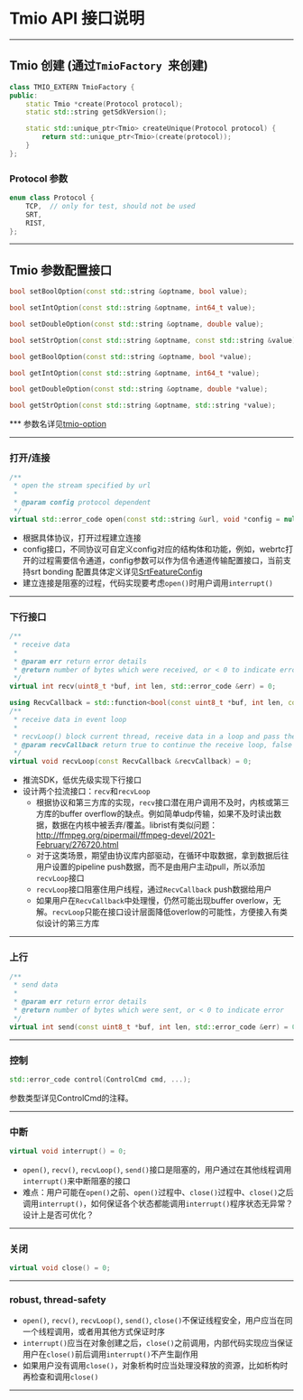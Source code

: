 # Tmio API 接口说明 

------
##  Tmio 创建 (通过`TmioFactory `来创建)
```c++
class TMIO_EXTERN TmioFactory {
public:
    static Tmio *create(Protocol protocol);
    static std::string getSdkVersion();

    static std::unique_ptr<Tmio> createUnique(Protocol protocol) {
        return std::unique_ptr<Tmio>(create(protocol));
    }
};
```

### Protocol 参数
```c++
enum class Protocol {
    TCP,  // only for test, should not be used
    SRT,
    RIST,
};
```
------

## Tmio 参数配置接口
```c++
bool setBoolOption(const std::string &optname, bool value);

bool setIntOption(const std::string &optname, int64_t value);

bool setDoubleOption(const std::string &optname, double value);

bool setStrOption(const std::string &optname, const std::string &value);

bool getBoolOption(const std::string &optname, bool *value);

bool getIntOption(const std::string &optname, int64_t *value);

bool getDoubleOption(const std::string &optname, double *value);

bool getStrOption(const std::string &optname, std::string *value);
```
*** 参数名详见[tmio-option](tmio-option.md)

------

### 打开/连接

```c++
/**
 * open the stream specified by url
 *
 * @param config protocol dependent
 */
virtual std::error_code open(const std::string &url, void *config = nullptr) = 0;
```

- 根据具体协议，打开过程建立连接
- config接口，不同协议可自定义config对应的结构体和功能，例如，webrtc打开的过程需要信令通道，config参数可以作为信令通道传输配置接口，当前支持srt bonding 配置具体定义详见[SrtFeatureConfig](tmio-feature.md#SRT%20Bonding%20Config%20(Group))
- 建立连接是阻塞的过程，代码实现要考虑`open()`时用户调用`interrupt()`

------

### 下行接口


```c++
/**
 * receive data
 *
 * @param err return error details
 * @return number of bytes which were received, or < 0 to indicate error
 */
virtual int recv(uint8_t *buf, int len, std::error_code &err) = 0;

using RecvCallback = std::function<bool(const uint8_t *buf, int len, const std::error_code &err)>;
/**
 * receive data in event loop
 *
 * recvLoop() block current thread, receive data in a loop and pass the data to recvCallback
 * @param recvCallback return true to continue the receive loop, false for break
 */
virtual void recvLoop(const RecvCallback &recvCallback) = 0;
```
- 推流SDK，低优先级实现下行接口
- 设计两个拉流接口：`recv`和`recvLoop`
  - 根据协议和第三方库的实现，`recv`接口潜在用户调用不及时，内核或第三方库的buffer overflow的缺点。例如简单udp传输，如果不及时读出数据，数据在内核中被丢弃/覆盖。librist有类似问题：http://ffmpeg.org/pipermail/ffmpeg-devel/2021-February/276720.html
  - 对于这类场景，期望由协议库内部驱动，在循环中取数据，拿到数据后往用户设置的pipeline push数据，而不是由用户主动pull，所以添加`recvLoop`接口
  - `recvLoop`接口阻塞住用户线程，通过`RecvCallback` push数据给用户
  - 如果用户在`RecvCallback`中处理慢，仍然可能出现buffer overlow，无解。`recvLoop`只能在接口设计层面降低overlow的可能性，方便接入有类似设计的第三方库

----

### 上行

```c++
/**
 * send data
 *
 * @param err return error details
 * @return number of bytes which were sent, or < 0 to indicate error
 */
virtual int send(const uint8_t *buf, int len, std::error_code &err) = 0;
```

----

### 控制

```c++
std::error_code control(ControlCmd cmd, ...);
```

参数类型详见ControlCmd的注释。

----

### 中断
```C++
virtual void interrupt() = 0;
```

- `open()`, `recv()`, `recvLoop()`, `send()`接口是阻塞的，用户通过在其他线程调用`interrupt()`来中断阻塞的接口
- 难点：用户可能在`open()`之前、`open()`过程中、`close()`过程中、`close()`之后调用`interrupt()`，如何保证各个状态都能调用`interrupt()`程序状态无异常？设计上是否可优化？

----

### 关闭

```c++
virtual void close() = 0;
```

----

### robust, thread-safety

- `open()`, `recv()`, `recvLoop()`, `send()`, `close()`不保证线程安全，用户应当在同一个线程调用，或者用其他方式保证时序
- `interrupt()`应当在对象创建之后，`close()`之前调用，内部代码实现应当保证用户在`close()`前后调用`interrupt()`不产生副作用
- 如果用户没有调用`close()`，对象析构时应当处理没释放的资源，比如析构时再检查和调用`close()`

-----